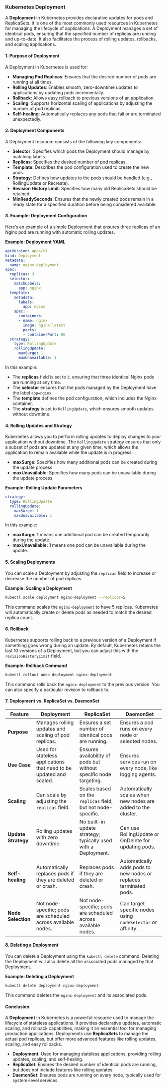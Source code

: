 ### Kubernetes Deployment

A **Deployment** in Kubernetes provides declarative updates for pods and ReplicaSets. It is one of the most commonly used resources in Kubernetes for managing the lifecycle of applications. A Deployment manages a set of identical pods, ensuring that the specified number of replicas are running and up-to-date. It also facilitates the process of rolling updates, rollbacks, and scaling applications.

#### 1. **Purpose of Deployment**
A Deployment in Kubernetes is used for:
- **Managing Pod Replicas**: Ensures that the desired number of pods are running at all times.
- **Rolling Updates**: Enables smooth, zero-downtime updates to applications by updating pods incrementally.
- **Rollback**: Allows easy rollback to previous versions of an application.
- **Scaling**: Supports horizontal scaling of applications by adjusting the number of pod replicas.
- **Self-healing**: Automatically replaces any pods that fail or are terminated unexpectedly.

#### 2. **Deployment Components**
A Deployment resource consists of the following key components:
- **Selector**: Specifies which pods the Deployment should manage by matching labels.
- **Replicas**: Specifies the desired number of pod replicas.
- **Template**: Describes the pod configuration used to create the new pods.
- **Strategy**: Defines how updates to the pods should be handled (e.g., RollingUpdate or Recreate).
- **Revision History Limit**: Specifies how many old ReplicaSets should be retained.
- **MinReadySeconds**: Ensures that the newly created pods remain in a ready state for a specified duration before being considered available.

#### 3. **Example: Deployment Configuration**
Here’s an example of a simple Deployment that ensures three replicas of an Nginx pod are running with automatic rolling updates.

**Example: Deployment YAML**
```yaml
apiVersion: apps/v1
kind: Deployment
metadata:
  name: nginx-deployment
spec:
  replicas: 3
  selector:
    matchLabels:
      app: nginx
  template:
    metadata:
      labels:
        app: nginx
    spec:
      containers:
      - name: nginx
        image: nginx:latest
        ports:
        - containerPort: 80
  strategy:
    type: RollingUpdate
    rollingUpdate:
      maxSurge: 1
      maxUnavailable: 1
```

In this example:
- The **replicas** field is set to `3`, ensuring that three identical Nginx pods are running at any time.
- The **selector** ensures that the pods managed by the Deployment have the label `app=nginx`.
- The **template** defines the pod configuration, which includes the Nginx container.
- The **strategy** is set to `RollingUpdate`, which ensures smooth updates without downtime.

#### 4. **Rolling Updates and Strategy**
Kubernetes allows you to perform rolling updates to deploy changes to your application without downtime. The `RollingUpdate` strategy ensures that only a subset of pods are updated at any given time, which allows the application to remain available while the update is in progress.

- **maxSurge**: Specifies how many additional pods can be created during the update process.
- **maxUnavailable**: Specifies how many pods can be unavailable during the update process.

**Example: Rolling Update Parameters**
```yaml
strategy:
  type: RollingUpdate
  rollingUpdate:
    maxSurge: 1
    maxUnavailable: 1
```

In this example:
- **maxSurge: 1** means one additional pod can be created temporarily during the update.
- **maxUnavailable: 1** means one pod can be unavailable during the update.

#### 5. **Scaling Deployments**
You can scale a Deployment by adjusting the `replicas` field to increase or decrease the number of pod replicas.

**Example: Scaling a Deployment**
```bash
kubectl scale deployment nginx-deployment --replicas=5
```

This command scales the `nginx-deployment` to have 5 replicas. Kubernetes will automatically create or delete pods as needed to match the desired replica count.

#### 6. **Rollback**
Kubernetes supports rolling back to a previous version of a Deployment if something goes wrong during an update. By default, Kubernetes retains the last 10 versions of a Deployment, but you can adjust this with the `revisionHistoryLimit` field.

**Example: Rollback Command**
```bash
kubectl rollout undo deployment nginx-deployment
```

This command rolls back the `nginx-deployment` to the previous version. You can also specify a particular revision to rollback to.

#### 7. **Deployment vs. ReplicaSet vs. DaemonSet**

| Feature               | Deployment                                          | ReplicaSet                                             | DaemonSet                                              |
|-----------------------|-----------------------------------------------------|-------------------------------------------------------|--------------------------------------------------------|
| **Purpose**            | Manages rolling updates and scaling of pod replicas. | Ensures a set number of identical pods are running.    | Ensures a pod runs on every node or selected nodes.     |
| **Use Case**           | Used for stateless applications that need to be updated and scaled. | Ensures availability of pods but without specific node targeting. | Ensures services run on every node, like logging agents. |
| **Scaling**            | Can scale by adjusting the `replicas` field.       | Scales based on the `replicas` field, but not node-specific. | Automatically scales when new nodes are added to the cluster. |
| **Update Strategy**    | Rolling updates with zero downtime.                | No built-in update strategy; typically used with a Deployment. | Can use RollingUpdate or OnDelete for updating pods.    |
| **Self-healing**       | Automatically replaces pods if they are deleted or crash. | Replaces pods if they are deleted or crash.            | Automatically adds pods to new nodes or replaces terminated pods. |
| **Node Selection**     | Not node-specific; pods are scheduled across available nodes. | Not node-specific; pods are scheduled across available nodes. | Can target specific nodes using `nodeSelector` or affinity. |

#### 8. **Deleting a Deployment**
You can delete a Deployment using the `kubectl delete` command. Deleting the Deployment will also delete all the associated pods managed by that Deployment.

**Example: Deleting a Deployment**
```bash
kubectl delete deployment nginx-deployment
```

This command deletes the `nginx-deployment` and its associated pods.

#### Conclusion

A **Deployment** in Kubernetes is a powerful resource used to manage the lifecycle of stateless applications. It provides declarative updates, automatic scaling, and rollback capabilities, making it an essential tool for managing production applications. Deployments use **ReplicaSets** to manage the actual pod replicas, but offer more advanced features like rolling updates, scaling, and easy rollbacks.

- **Deployment**: Used for managing stateless applications, providing rolling updates, scaling, and self-healing.
- **ReplicaSet**: Ensures the desired number of identical pods are running, but does not include features like rolling updates.
- **DaemonSet**: Ensures pods are running on every node, typically used for system-level services.
